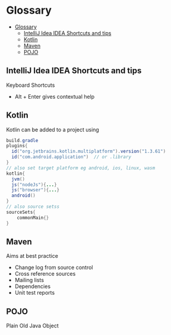 # Glossary

- [Glossary](#glossary)
  - [IntelliJ Idea IDEA Shortcuts and tips](#intellij-idea-idea-shortcuts-and-tips)
  - [Kotlin](#kotlin)
  - [Maven](#maven)
  - [POJO](#pojo)

## IntelliJ Idea IDEA Shortcuts and tips

Keyboard Shortcuts
- Alt + Enter gives contextual help

## Kotlin

Kotlin can be added to a project using

```java
build.gradle
plugins{
  id("org.jetbrains.kotlin.multiplatform").version("1.3.61")
  id("com.android.application")  // or .library
}
// also set target platform eg android, ios, linux, wasm
kotlin{
  jvm()
  js("nodeJs"){...}
  js("browser"){...}
  android()
}
// also source setss
sourceSets{
    commonMain{}
}
```







## Maven

Aims at best practice

- Change log from source control
- Cross reference sources
- Mailing lists
- Dependencies
- Unit test reports

## POJO 

Plain Old Java Object